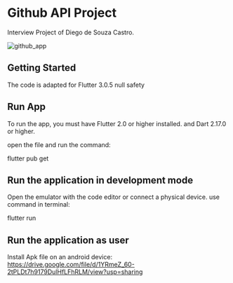 # Github API Project

Interview Project of Diego de Souza Castro.

![github_app](https://user-images.githubusercontent.com/66894278/183316366-60685c22-d693-4f15-97ac-cc18e21e7177.gif)

## Getting Started

The code is adapted for Flutter 3.0.5 null safety

## Run App
To run the app, you must have Flutter 2.0 or higher installed.
and Dart 2.17.0 or higher.

open the file and run the command:

flutter pub get


## Run the application in development mode

Open the emulator with the code editor or connect a physical device.
use command in terminal:

flutter run

## Run the application as user

Install Apk file on an android device:
https://drive.google.com/file/d/1YRmeZ_60-2tPLDt7h9179DulHfLFhRLM/view?usp=sharing